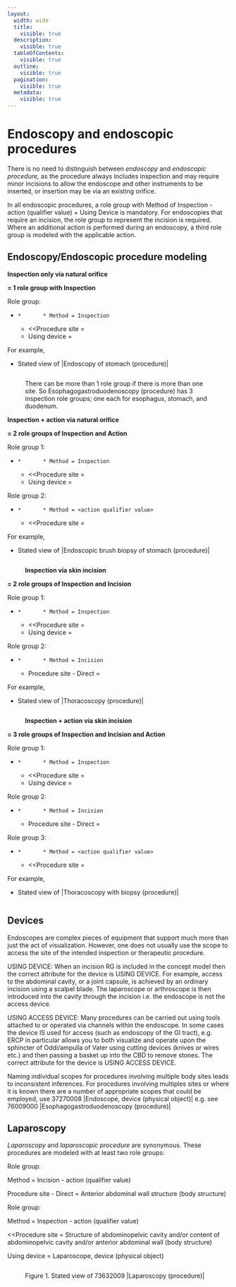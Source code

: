 ```yaml
---
layout:
  width: wide
  title:
    visible: true
  description:
    visible: true
  tableOfContents:
    visible: true
  outline:
    visible: true
  pagination:
    visible: true
  metadata:
    visible: true
---
```


# Endoscopy and endoscopic procedures

There is no need to distinguish between _endoscopy_ and _endoscopic procedure,_ as the procedure always includes inspection and may require minor incisions to allow the endoscope and other instruments to be inserted, or insertion may be via an existing orifice.

In all endoscopic procedures, a role group with Method of Inspection - action (qualifier value) + Using Device is mandatory. For endoscopies that require an incision, the role group to represent the incision is required. Where an additional action is performed during an endoscopy, a third role group is modeled with the applicable action.

## Endoscopy/Endoscopic procedure modeling

**Inspection only via natural orifice**

**= 1 role group with Inspection**

Role group:

* ```
  *       * Method = Inspection
  ```
  * <\<Procedure site =
  * Using device =

For example,

* Stated view of |Endoscopy of stomach (procedure)|

<figure><img src="../../../../../authoring/procedure/images/229114166.png" alt=""><figcaption><p>There can be more than 1 role group if there is more than one site. So Esophagogastroduodenoscopy (procedure) has 3 inspection role groups; one each for esophagus, stomach, and duodenum.</p></figcaption></figure>

**Inspection + action via natural orifice**

**= 2 role groups of Inspection and Action**

Role group 1:

* ```
  *       * Method = Inspection
  ```
  * <\<Procedure site =
  * Using device =

Role group 2:

* ```
  *       * Method = <action qualifier value>
  ```
  * <\<Procedure site =

For example,

* Stated view of |Endoscopic brush biopsy of stomach (procedure)|

<figure><img src="../../../../../authoring/procedure/images/225051467.png" alt=""><figcaption><p><strong>Inspection via skin incision</strong></p></figcaption></figure>

**= 2 role groups of Inspection and Incision**

Role group 1:

* ```
  *       * Method = Inspection
  ```
  * <\<Procedure site =
  * Using device =

Role group 2:

* ```
  *       * Method = Incision
  ```
  * Procedure site - Direct =

For example,

* Stated view of |Thoracoscopy (procedure)|

<figure><img src="../../../../../authoring/procedure/images/225051466.png" alt=""><figcaption><p><strong>Inspection + action via skin incision</strong></p></figcaption></figure>

**= 3 role groups of Inspection and Incision and Action**

Role group 1:

* ```
  *       * Method = Inspection
  ```
  * <\<Procedure site =
  * Using device =

Role group 2:

* ```
  *       * Method = Incision
  ```
  * Procedure site - Direct =

Role group 3:

* ```
  *       * Method = <action qualifier value>
  ```
  * <\<Procedure site =

For example,

* Stated view of |Thoracoscopy with biopsy (procedure)|

<figure><img src="../../../../../authoring/procedure/images/225051465.png" alt=""><figcaption></figcaption></figure>

## Devices

Endoscopes are complex pieces of equipment that support much more than just the act of visualization. However, one does not usually use the scope to access the site of the intended inspection or therapeutic procedure.

USING DEVICE: When an incision RG is included in the concept model then the correct attribute for the device is USING DEVICE. For example, access to the abdominal cavity, or a joint capsule, is achieved by an ordinary incision using a scalpel blade. The laparoscope or arthroscope is then introduced into the cavity through the incision i.e. the endoscope is not the access device.

USING ACCESS DEVICE: Many procedures can be carried out using tools attached to or operated via channels within the endoscope. In some cases the device IS used for access (such as endoscopy of the GI tract), e.g. ERCP in particular allows you to both visualize and operate upon the sphincter of Oddi/ampulla of Vater using cutting devices (knives or wires etc.) and then passing a basket up into the CBD to remove stones. The correct attribute for the device is USING ACCESS DEVICE.

Naming individual scopes for procedures involving multiple body sites leads to inconsistent inferences. For procedures involving multiples sites or where it is known there are a number of appropriate scopes that could be employed, use 37270008 |Endoscope, device (physical object)| e.g. see 76009000 |Esophagogastroduodenoscopy (procedure)|

## Laparoscopy

_Laparoscopy_ and _laparoscopic procedure_ are synonymous. These procedures are modeled with at least two role groups:

Role group:

Method = Incision - action (qualifier value)

Procedure site - Direct = Anterior abdominal wall structure (body structure)

Role group:

Method = Inspection - action (qualifier value)

<\<Procedure site = Structure of abdominopelvic cavity and/or content of abdominopelvic cavity and/or anterior abdominal wall (body structure)

Using device = Laparoscope, device (physical object)

<figure><img src="../../../../../authoring/procedure/images/229114165.png" alt=""><figcaption><p>Figure 1. Stated view of 73632009 |Laparoscopy (procedure)|</p></figcaption></figure>
